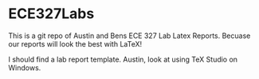 # ECE327Labs
This is a git repo of Austin and Bens ECE 327 Lab Latex Reports. Becuase our reports will look the best with LaTeX!

I should find a lab report template. Austin, look at using TeX Studio on Windows.
